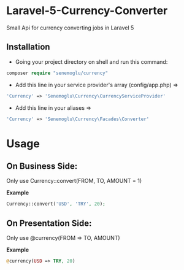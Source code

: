 # Laravel-5-Currency-Converter
Small Api for currency converting jobs in Laravel 5

Installation
-------------
- Going your project directory on shell and run this command: 

```php
composer require "senemoglu/currency"
```

- Add this line in your service provider's array (config/app.php) => 
 
```php
'Currency' => 'Senemoglu\Currency\CurrencyServiceProvider'
```

- Add this line in your aliases => 
 
```php
'Currency' => 'Senemoglu\Currency\Facades\Converter'
```

# Usage

On Business Side:
-----------------
Only use Currency::convert(FROM, TO, AMOUNT = 1) 

**Example**

```php
Currency::convert('USD', 'TRY', 20);
```

On Presentation Side:
--------------------
Only use @currency(FROM => TO, AMOUNT) 

**Example** 

```php
@currency(USD => TRY, 20)
```
